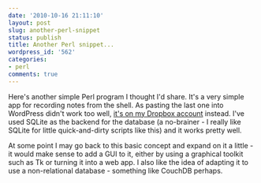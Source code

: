 ```yaml
---
date: '2010-10-16 21:11:10'
layout: post
slug: another-perl-snippet
status: publish
title: Another Perl snippet...
wordpress_id: '562'
categories:
- perl
comments: true
---
```


Here's another simple Perl program I thought I'd share. It's a very simple app for recording notes from the shell. As pasting the last one into WordPress didn't work too well, [it's on my Dropbox account](http://dl.dropbox.com/u/5031/notable.pl) instead. I've used SQLite as the backend for the database (a no-brainer - I really like SQLite for little quick-and-dirty scripts like this) and it works pretty well.

At some point I may go back to this basic concept and expand on it a little - it would make sense to add a GUI to it, either by using a graphical toolkit such as Tk or turning it into a web app. I also like the idea of adapting it to use a non-relational database - something like CouchDB perhaps.
